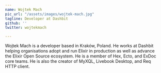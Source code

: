 ```yaml
---
name: Wojtek Mach
pic_url: "/assets/images/wojtek-mach.jpg"
tagline: Developer at Dashbit
github: ''
twitter: wojtekmach

---
```

Wojtek Mach is a developer based in Kraków, Poland. He works at Dashbit helping organisations adopt and run Elixir in production as well as advance the Elixir Open Source ecosystem. He is a member of Hex, Ecto, and ExDoc core teams. He is also the creator of MyXQL, Livebook Desktop, and Req HTTP client.